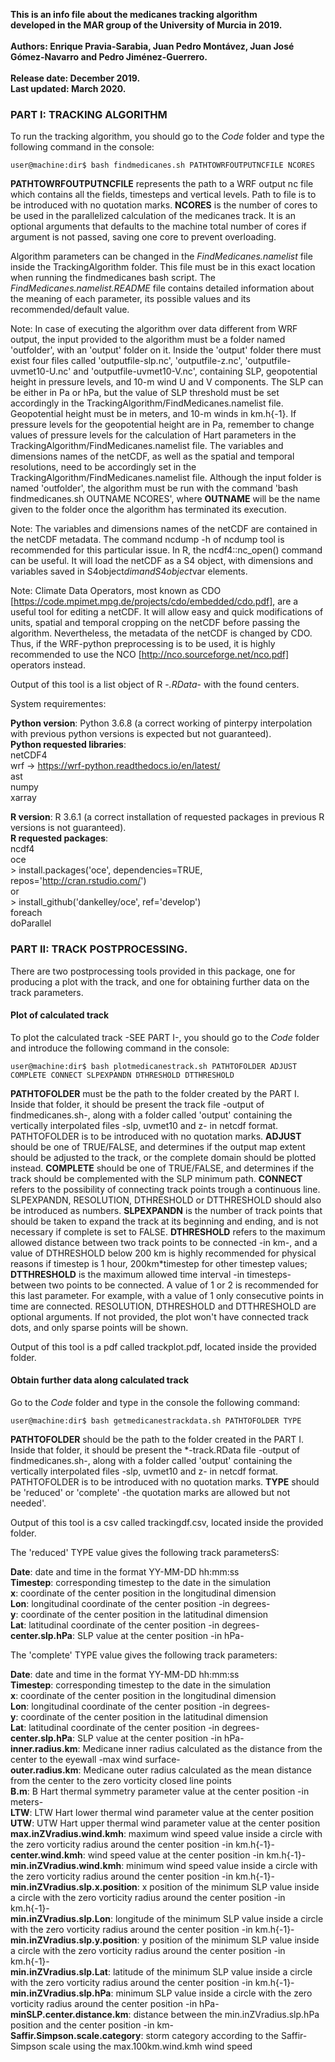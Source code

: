 **This is an info file about the medicanes tracking algorithm <br>
developed in the MAR group of the University of Murcia in 2019. <br>
<br>
Authors: Enrique Pravia-Sarabia, Juan Pedro Montávez, Juan José Gómez-Navarro and Pedro Jiménez-Guerrero. <br>
<br>
Release date: December 2019. <br>
Last updated: March 2020.** <br>

### PART I: TRACKING ALGORITHM

To run the tracking algorithm, you should go to the *Code* folder and type the following command in the console:

```console
user@machine:dir$ bash findmedicanes.sh PATHTOWRFOUTPUTNCFILE NCORES 
```

**PATHTOWRFOUTPUTNCFILE** represents the path to a WRF output nc file which contains all the fields, timesteps and vertical levels. Path to file is to be introduced with no quotation marks. **NCORES** is the number of cores to be used in the parallelized calculation of the medicanes track. It is an optional arguments that defaults to the machine total number of cores if argument is not passed, saving one core to prevent overloading. 

Algorithm parameters can be changed in the *FindMedicanes.namelist* file inside the TrackingAlgorithm folder. This file must be in this exact location when running the findmedicanes bash script. The *FindMedicanes.namelist.README* file contains detailed information about the meaning of each parameter, its possible values and its recommended/default value. 

Note: In case of executing the algorithm over data different from WRF output, the input provided to the algorithm must be a folder named 'outfolder', with an 'output' folder on it. Inside the 'output' folder there must exist four files called 'outputfile-slp.nc', 'outputfile-z.nc', 'outputfile-uvmet10-U.nc' and 'outputfile-uvmet10-V.nc', containing SLP, geopotential height in pressure levels, and 10-m wind U and V components. The SLP can be either in Pa or hPa, but the value of SLP threshold must be set accordingly in the TrackingAlgorithm/FindMedicanes.namelist file. Geopotential height must be in meters, and 10-m winds in km.h{-1}. If pressure levels for the geopotential height are in Pa, remember to change values of pressure levels for the calculation of Hart parameters in the TrackingAlgorithm/FindMedicanes.namelist file. The variables and dimensions names of the netCDF, as well as the spatial and temporal resolutions, need to be accordingly set in the TrackingAlgorithm/FindMedicanes.namelist file. Although the input folder is named 'outfolder', the algorithm must be run with the command 'bash findmedicanes.sh OUTNAME NCORES', where **OUTNAME** will be the name given to the folder once the algorithm has terminated its execution.

Note: The variables and dimensions names of the netCDF are contained in the netCDF metadata. The command ncdump -h of ncdump tool is recommended for this particular issue. In R, the ncdf4::nc_open() command can be useful. It will load the netCDF as a S4 object, with dimensions and variables saved in S4object$dim and S4object$var elements. 

Note: Climate Data Operators, most known as CDO [https://code.mpimet.mpg.de/projects/cdo/embedded/cdo.pdf], are a useful tool for editing a netCDF. It will allow easy and quick modifications of units, spatial and temporal cropping on the netCDF before passing the algorithm. Nevertheless, the metadata of the netCDF is changed by CDO. Thus, if the WRF-python preprocessing is to be used, it is highly recommended to use the NCO [http://nco.sourceforge.net/nco.pdf] operators instead. 

Output of this tool is a list object of R -*.RData*- with the found centers. 

System requirementes:

**Python version**: Python 3.6.8 (a correct working of pinterpy interpolation with previous python versions is expected but not guaranteed). <br>
**Python requested libraries**: <br>
   netCDF4 <br>
   wrf -> https://wrf-python.readthedocs.io/en/latest/ <br>
   ast <br>
   numpy <br>
   xarray <br>

**R version**: R 3.6.1 (a correct installation of requested packages in previous R versions is not guaranteed). <br>
**R requested packages**: <br>
   ncdf4 <br>
   oce <br>
     > install.packages('oce', dependencies=TRUE, repos='http://cran.rstudio.com/') <br>
       or <br>
     > install_github('dankelley/oce', ref='develop') <br>
   foreach <br>
   doParallel <br>


### PART II: TRACK POSTPROCESSING.

There are two postprocessing tools provided in this package, one for producing a plot with the track, and one for obtaining further data on the track parameters.

#### Plot of calculated track

To plot the calculated track -SEE PART I-, you should go to the *Code* folder and introduce the following command in the console:

```console
user@machine:dir$ bash plotmedicanestrack.sh PATHTOFOLDER ADJUST COMPLETE CONNECT SLPEXPANDN DTHRESHOLD DTTHRESHOLD
```

**PATHTOFOLDER** must be the path to the folder created by the PART I. Inside that folder, it should be present the track file -output of findmedicanes.sh-, along with a folder called 'output' containing the vertically interpolated files -slp, uvmet10 and z- in netcdf format. PATHTOFOLDER is to be introduced with no quotation marks. **ADJUST** should be one of TRUE/FALSE, and determines if the output map extent should be adjusted to the track, or the complete domain should be plotted instead. **COMPLETE** should be one of TRUE/FALSE, and determines if the track should be complemented with the SLP minimum path. **CONNECT** refers to the possibility of connecting track points trough a continuous line. SLPEXPANDN, RESOLUTION, DTHRESHOLD or DTTHRESHOLD should also be introduced as numbers. **SLPEXPANDN** is the number of track points that should be taken to expand the track at its beginning and ending, and is not necessary if complete is set to FALSE. **DTHRESHOLD** refers to the maximum allowed distance between two track points to be connected -in km-, and a value of DTHRESHOLD below 200 km is highly recommended for physical reasons if timestep is 1 hour, 200km*timestep for other timestep values; **DTTHRESHOLD** is the maximum allowed time interval -in timesteps- between two points to be connected. A value of 1 or 2 is recommended for this last parameter. For example, with a value of 1 only consecutive points in time are connected. RESOLUTION, DTHRESHOLD and DTTHRESHOLD are optional arguments. If not provided, the plot won't have connected track dots, and only sparse points will be shown.   

Output of this tool is a pdf called trackplot.pdf, located inside the provided folder. 

#### Obtain further data along calculated track

Go to the *Code* folder and type in the console the following command:

```console
user@machine:dir$ bash getmedicanestrackdata.sh PATHTOFOLDER TYPE
```

**PATHTOFOLDER** should be the path to the folder created in the PART I. Inside that folder, it should be present the *-track.RData file -output of findmedicanes.sh-, along with a folder called 'output' containing the vertically interpolated files -slp, uvmet10 and z- in netcdf format. PATHTOFOLDER is to be introduced with no quotation marks. **TYPE** should be 'reduced' or 'complete' -the quotation marks are allowed but not needed'. 

Output of this tool is a csv called trackingdf.csv, located inside the provided folder.

The 'reduced' TYPE value gives the following track parametersS:

**Date**:                              date and time in the format YY-MM-DD hh:mm:ss <br>
**Timestep**:                          corresponding timestep to the date in the simulation <br>
**x**:                                 coordinate of the center position in the longitudinal dimension <br>
**Lon**:                               longitudinal coordinate of the center position -in degrees- <br>
**y**:                                 coordinate of the center position in the latitudinal dimension <br>
**Lat**:                               latitudinal coordinate of the center position -in degrees- <br>
**center.slp.hPa**:                    SLP value at the center position -in hPa- <br>

The 'complete' TYPE value gives the following track parameters:

**Date**:                              date and time in the format YY-MM-DD hh:mm:ss <br>
**Timestep**:                          corresponding timestep to the date in the simulation <br>
**x**:                                 coordinate of the center position in the longitudinal dimension <br>
**Lon**:                               longitudinal coordinate of the center position -in degrees- <br>
**y**:                                 coordinate of the center position in the latitudinal dimension <br>
**Lat**:                               latitudinal coordinate of the center position -in degrees- <br>
**center.slp.hPa**:                    SLP value at the center position -in hPa- <br>
**inner.radius.km**:                   Medicane inner radius calculated as the distance from the center to the eyewall -max wind surface- <br>
**outer.radius.km**:                   Medicane outer radius calculated as the mean distance from the center to the zero vorticity closed line points <br>
**B.m**:                               B Hart thermal symmetry parameter value at the center position -in meters- <br>
**LTW**:                               LTW Hart lower thermal wind parameter value at the center position <br>
**UTW**:                               UTW Hart upper thermal wind parameter value at the center position <br>
**max.inZVradius.wind.kmh**:           maximum wind speed value inside a circle with the zero vorticity radius around the center position -in km.h{-1}- <br>
**center.wind.kmh**:                   wind speed value at the center position -in km.h{-1}- <br>
**min.inZVradius.wind.kmh**:           minimum wind speed value inside a circle with the zero vorticity radius around the center position -in km.h{-1}- <br>
**min.inZVradius.slp.x.position**:     x position of the minimum SLP value inside a circle with the zero vorticity radius around the center position -in km.h{-1}- <br>
**min.inZVradius.slp.Lon**:            longitude of the minimum SLP value inside a circle with the zero vorticity radius around the center position -in km.h{-1}- <br>
**min.inZVradius.slp.y.position**:     y position of the minimum SLP value inside a circle with the zero vorticity radius around the center position -in km.h{-1}- <br>
**min.inZVradius.slp.Lat**:            latitude of the minimum SLP value inside a circle with the zero vorticity radius around the center position -in km.h{-1}- <br>
**min.inZVradius.slp.hPa**:            minimum SLP value inside a circle with the zero vorticity radius around the center position -in hPa- <br>
**minSLP.center.distance.km**:         distance between the min.inZVradius.slp.hPa position and the center position -in km- <br>
**Saffir.Simpson.scale.category**:     storm category according to the Saffir-Simpson scale using the max.100km.wind.kmh wind speed




